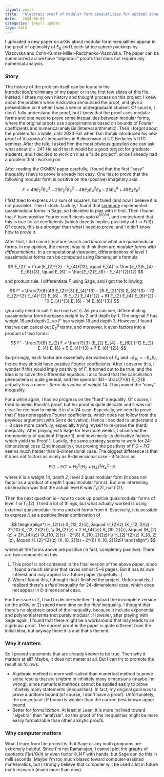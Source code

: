 ```yaml
---
layout: posts
title:  "Algebraic proof of modular form inequalities for optimal sphere packings"
date:   2024-06-03
categories: jekyll update
tags: math
---
```


I uploaded a new paper on arXiv about modular form inequalities appear in the proof of optimality of $E_{8}$ and Leech lattice sphere packings by Viazovska and Cohn-Kumar-Miller-Radchenko-Viazovska.
The paper can be summarized as: we have "algebraic" proofs that does not require any numerical analysis.

### Story

The history of the problem itself can be found in the introduction/preliminary of my paper or in the first few slides of this file.
Instead, I share my own history and thought process on this project.
I knew about the problem when Viazovska announced the proof, and give a presentation on it when I was a senior undergraduate student.
Of course, I didn't fully understand the proof, but I knew that the proof uses modular forms and one need to prove some inequalities between modular forms, where the original proofs use approximations based on bounds of Fourier coefficients and numerical analysis (interval arithmetic).
Then I forgot about the problem for a while, until 2023 Fall when Dan Romik introduced his new proof of Viazovska's inequalities in $8$ dimension at UC Berkeley's RTG seminar.
After the talk, I asked him the most obvious question one can ask: what about $d = 24$?
He said that it would be a good project for graduate students, and I decided to work on it as a "side project", since I already had a problem that I working on.

After reading the CKMRV paper carefully, I found that the first "easy" inequality I have to prove is already not easy.
One has to prove that the following modular form is positive on the (positive) imaginary axis:

$$
F = 49 E_2^2 E_4^3 - 25 E_2^2 E_6^2 - 48 E_2 E_4^2 E_6 - 25 E_4^4 + 49 E_4 E_6^2.
$$

I first tried to express as a sum of squares, but failed (and now I believe it is not possible). Then I stuck.
Luckily, I found that [someone](https://davidayotte.github.io/) implemented quasimodular forms in Sage, so I decided to play with it first.
Then I found that $F$ have positive Fourier coefficients upto $q^{10000}$, and conjectured that this is true for all coefficients (which directly implies positivity of $t \mapsto F(it)$).
Of coures, this is a stronger than what I need to prove, and I didn't know how to prove it.

After that, I did some literature search and *learned* what are quasimodular forms. In my opinion, the correct way to think them are *modular forms with differentiations*.
In a computational viewpoint, differentiations of level 1 quasimodular forms can be computed using Ramanujan's formula

$$
E_{2}' = \frac{E_{2}^{2} - E_{4}}{12}, \quad E_{4}' = \frac{E_{2}E_{4} - E_{6}}{3}, \quad E_{6}' = \frac{E_{2}E_{6} - E_{4}^{2}}{2}
$$

and product rule.
I differentiate $F$ using Sage, and I got the following:

$$
F' = \frac{7}{6}(49 E_{2}^{3} E_{4}^{3} - 25 E_{2}^{3} E_{6}^{3} - 72 E_{2}^{2} E_{4}^{2} E_{6} - 15 E_{2} E_{4}^{2} + 81 E_{2} E_{4} E_{6}^{2} - 10 E_{4}^{3} E_{6} - 14 E_{6}^{3})
$$

(you only need to call `F.derivative()`). As you can see, differentiating quasimodular form increases weight by 2 and depth by 1. The original $F$ has weight $16$ and depth $2$, so $F'$ has weight $18$ and depth $3$. However, I found that we can cancel out $E_{2}^{3}$ terms, and moreover, it even factors into a product of two forms:

$$
F' - \frac{7}{6} E_{2} F = \frac{7}{3} (E_{2} E_{4} - E_{6}) (-12 E_{2} E_{4} E_{6} + 5 E_{4}^{3} + 7 E_{6}^{2}).
$$

Surprisingly, each factor are essentially derivatives of $E_{4}$ and $-E_{10} = - E_{4} E_{6}$, hence they should have positive Fourier coefficients.
After I observe this, I wonder if this would imply positivity of $F$.
It turned out to be true, and the idea is to solve the differential equation.
I also found that the cancellation phenomena is quite general, and the operator $D - \frac{7}{6} E_{2}$ actually has a name - *Serre derivative* of weight $14$.
This proved the "easy" inequality.

For a while again, I had no progress on the "hard" inequality.
Of course, I tried to mimic Romik's proof, but his proof is quite delicate and it was not clear for me how to mimic it in $d = 24$ case.
Especially, we need to prove that $F$ has nonnegative Fourier coefficients, which does not follow from the previous argument (with Serre derivative).
Hence I decided to understand $d = 8$ case more carefully, especially trying myself to re-prove the (hard) inequality.
After playing with Sage for few more weeks, I observed the monotonicity of quotient (Figure 1), and how nicely its derivative factors, which yield the Proof 1.
Luckily, the same strategy seems to work for 24-dimensional case (2nd inequality), but proving the positivity of $F'G - FG'$ seems much harder than 8-dimensional case.
The biggest difference is that it does not factors as nicely as 8-dimensional case - it factors as

$$
F'G - FG' = H_{2}^{5} (H_2 + H_4)^{2} H_{4}^{2} \cdot K
$$

where $K$ is a weight 14, *depth 2*, level 2 quasimodular form (it does not factor as a product of depth 1 quasimodular forms).
But one interesting observation was that the actual level $K$ was $\Gamma_{0}(2)$, not $\Gamma(2)$.

Then the next question is - how to cook up positive quasimodular forms of level $1$ or $\Gamma_{0}(2)$.
I tried a lot of things, but what actually worked is using extermal quasimodular forms and old forms from it.
Especially, it is possible to express $K$ as a positive linear combination of

$$
\begin{align*}
H_{2}(z) X_{12, 2}(z), &\quad H_{2}(z) (X_{12, 2}(z) - 2^{10} X_{12, 2}(2z)), \\
(H_{2}(z) + 2 H_{4}(z)) X_{10, 2}(z), &\quad (H_{2}(z) + 2H_{4}(z)) (X_{10, 2}(z) - 2^{8} X_{10, 2}(2z)) \\
H_{2}^{2}(z) X_{8, 2}(z), &\quad H_{2}^{2}(z) (X_{8, 2}(z) - 2^{6} X_{8, 2}(2z))
\end{align*}
$$

where all the forms above are positive (in fact, completely positive).
There are two comments on this:

1. This proof is *not* contained in the final version of the above paper, since I found a much simpler that saves almost 5~6 pages. But it has its own interest and may appear in a future paper (hopefully...).
2. When I found this, I thought that I finished the project. Unfortunately, I realized there's a *third* inequality for 24-dimensional case, which does not appear in 8-dimensional case.

For the issue in 2, I had to decide whether 1) upload the incomplete version on the arXiv, or 2) spend more time on the *third* inequality.
I thought that there's no algebraic proof of the inequality, because it include exponential and polynomial terms (not purely modular).
However, after playing with Sage again, I found that there might be a workaround that may leads to an algebraic proof.
The current proof in the paper is quite different from the initial idea, but anyway there it is and that's the end.

### Why it matters

So I proved statements that are already known to be true. Then why it matters at all?
Maybe, it does not matter at all. But I can try to promote the result as follows:

- Algebraic method is more well-suited than numerical method to prove some results that are *uniform* in infinitely many dimensions (maybe I'm wrong), since numerical methods  cannot be applied easily to prove infinitely many statements (inequalities). In fact, my original goal was to prove a uniform bound (of course, I don't have a proof).
Unfortunately, the conjectural LP bound is weaker than the current best known upper bound.
- Better for *formalization*. At least in Lean, it is more inclined toward "algebra" than "analysis", so this proof of the inequalities might be more easily formalizable than other analytic proofs.

### Why computer matters

What I learn from the project is that Sage or any math programs are extremely helpful.
Since I'm not Ramanujan, I cannot plot the graphs of quotients $F(it) / G(it)$ or even factor $\partial\_{14}F$ with hands, but Sage can do this in milli seconds.
Maybe I'm too much biased toward computer-assisted mathematics, but I strongly believe that computer will be used a lot in future math research (much more than now).

